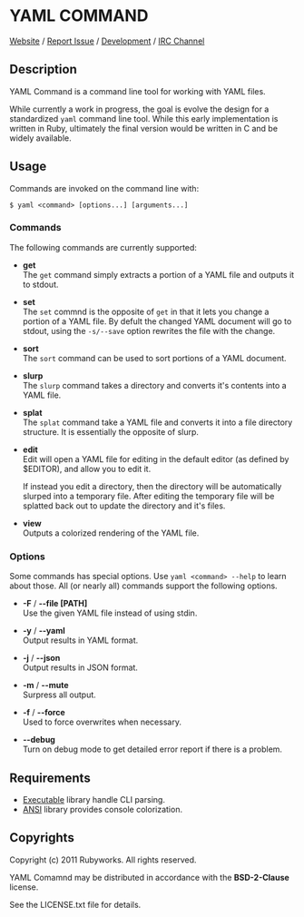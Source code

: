 # YAML COMMAND

[Website](http://rubyworks.github.com/yaml_command) /
[Report Issue](http://github.com/rubyworks/yaml_command/issues) /
[Development](http://github.com/rubyworks/yaml_command) /
[IRC Channel](irc://chat.us.freenode.net/rubyworks)


## Description

YAML Command is a command line tool for working with YAML files.

While currently a work in progress, the goal is evolve the design
for a standardized `yaml` command line tool. While this early
implementation is written in Ruby, ultimately the final version
would be written in C and be widely available.

## Usage

Commands are invoked on the command line with:

    $ yaml <command> [options...] [arguments...]

### Commands

The following commands are currently supported:

* **get** <br/>
  The `get` command simply extracts a portion of a YAML file and outputs
  it to stdout.

* **set** <br/>
  The `set` commnd is the opposite of `get` in that it lets you change
  a portion of a YAML file. By defult the changed YAML document will go
  to stdout, using the `-s/--save` option rewrites the file with the change.

* **sort** <br/>
  The `sort` command can be used to sort portions of a YAML document.

* **slurp** <br/>
  The `slurp` command takes a directory and converts it's contents into a YAML file.

* **splat** <br/>
  The `splat` command take a YAML file and converts it into a file directory structure.
  It is essentially the opposite of slurp.

* **edit** <br/>
  Edit will open a YAML file for editing in the default editor (as defined by 
  $EDITOR), and allow you to edit it.

  If instead you edit a directory, then the directory will be automatically 
  slurped into a temporary file. After editing the temporary file will be
  splatted back out to update the directory and it's files.

* **view** <br/>
  Outputs a colorized rendering of the YAML file.

### Options

Some commands has special options. Use `yaml <command> --help` to learn about those.
All (or nearly all) commands support the following options.

* **-F** / **--file [PATH]** <br/>
  Use the given YAML file instead of using stdin.

* **-y** / **--yaml** <br/>
  Output results in YAML format.

* **-j** / **--json** <br/>
  Output results in JSON format.

* **-m** / **--mute** <br/>
  Surpress all output.

* **-f** / **--force** <br/>
  Used to force overwrites when necessary.

* **--debug** <br/>
  Turn on debug mode to get detailed error report if there is a problem.


## Requirements

* [Executable](http://rubyworks.github.com/executable) library handle CLI parsing.
* [ANSI](http://rubyworks.github.com/ansi) library provides console colorization.


## Copyrights

Copyright (c) 2011 Rubyworks. All rights reserved.

YAML Comamnd may be distributed in accordance with the **BSD-2-Clause** license.

See the LICENSE.txt file for details.
